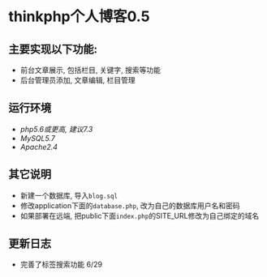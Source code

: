 # thinkphp个人博客0.5

## 主要实现以下功能:
- 前台文章展示, 包括栏目, 关键字, 搜索等功能
- 后台管理员添加, 文章编辑, 栏目管理

## 运行环境
- *php5.6或更高, 建议7.3*
- *MySQL5.7*
- *Apache2.4*

## 其它说明
- 新建一个数据库, 导入`blog.sql`
- 修改application下面的`database.php`, 改为自己的数据库用户名和密码
- 如果部署在远端, 把public下面`index.php`的SITE_URL修改为自己绑定的域名

## 更新日志
- 完善了标签搜索功能 6/29
